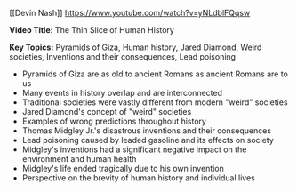 [[Devin Nash]]
https://www.youtube.com/watch?v=yNLdblFQqsw

**Video Title:** The Thin Slice of Human History

**Key Topics:** Pyramids of Giza, Human history, Jared Diamond, Weird societies, Inventions and their consequences, Lead poisoning
- Pyramids of Giza are as old to ancient Romans as ancient Romans are to us
- Many events in history overlap and are interconnected
- Traditional societies were vastly different from modern "weird" societies
- Jared Diamond's concept of "weird" societies
- Examples of wrong predictions throughout history
- Thomas Midgley Jr.'s disastrous inventions and their consequences
- Lead poisoning caused by leaded gasoline and its effects on society
- Midgley's inventions had a significant negative impact on the environment and human health
- Midgley's life ended tragically due to his own invention
- Perspective on the brevity of human history and individual lives
